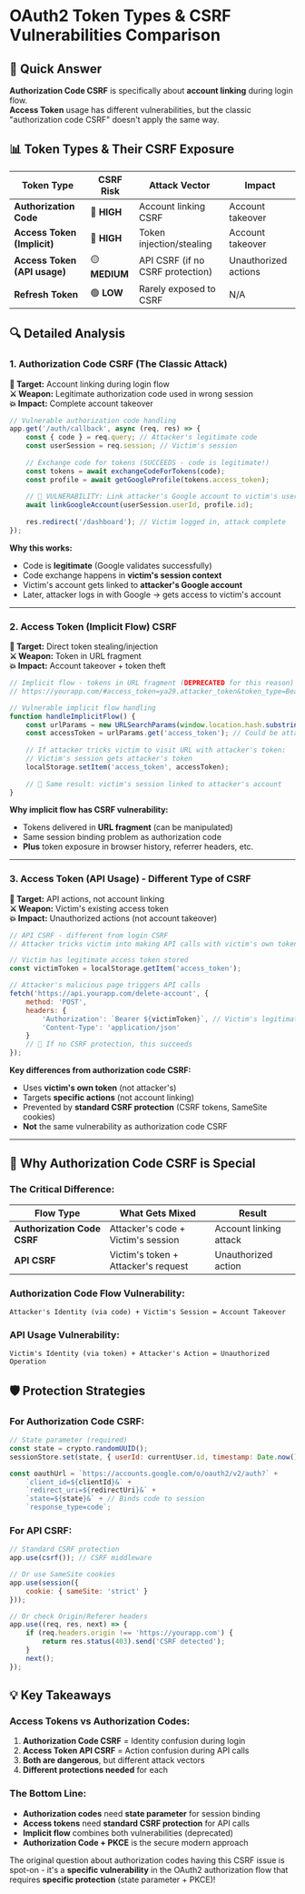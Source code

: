 # OAuth2 Token Types & CSRF Vulnerabilities Comparison

## 🎯 **Quick Answer**

**Authorization Code CSRF** is specifically about **account linking** during login flow.  
**Access Token** usage has different vulnerabilities, but the classic "authorization code CSRF" doesn't apply the same way.

## 📊 **Token Types & Their CSRF Exposure**

| Token Type | CSRF Risk | Attack Vector | Impact |
|------------|-----------|---------------|---------|
| **Authorization Code** | 🔴 **HIGH** | Account linking CSRF | Account takeover |
| **Access Token (Implicit)** | 🔴 **HIGH** | Token injection/stealing | Account takeover |
| **Access Token (API usage)** | 🟡 **MEDIUM** | API CSRF (if no CSRF protection) | Unauthorized actions |
| **Refresh Token** | 🟢 **LOW** | Rarely exposed to CSRF | N/A |

## 🔍 **Detailed Analysis**

### **1. Authorization Code CSRF (The Classic Attack)**

**🎯 Target:** Account linking during login flow  
**⚔️ Weapon:** Legitimate authorization code used in wrong session  
**💥 Impact:** Complete account takeover

```javascript
// Vulnerable authorization code handling
app.get('/auth/callback', async (req, res) => {
    const { code } = req.query; // Attacker's legitimate code
    const userSession = req.session; // Victim's session
    
    // Exchange code for tokens (SUCCEEDS - code is legitimate!)
    const tokens = await exchangeCodeForTokens(code);
    const profile = await getGoogleProfile(tokens.access_token);
    
    // 🚨 VULNERABILITY: Link attacker's Google account to victim's user account
    await linkGoogleAccount(userSession.userId, profile.id);
    
    res.redirect('/dashboard'); // Victim logged in, attack complete
});
```

**Why this works:**
- Code is **legitimate** (Google validates successfully)
- Code exchange happens in **victim's session context** 
- Victim's account gets linked to **attacker's Google account**
- Later, attacker logs in with Google → gets access to victim's account

---

### **2. Access Token (Implicit Flow) CSRF**

**🎯 Target:** Direct token stealing/injection  
**⚔️ Weapon:** Token in URL fragment  
**💥 Impact:** Account takeover + token theft

```javascript
// Implicit flow - tokens in URL fragment (DEPRECATED for this reason)
// https://yourapp.com/#access_token=ya29.attacker_token&token_type=Bearer

// Vulnerable implicit flow handling
function handleImplicitFlow() {
    const urlParams = new URLSearchParams(window.location.hash.substring(1));
    const accessToken = urlParams.get('access_token'); // Could be attacker's token!
    
    // If attacker tricks victim to visit URL with attacker's token:
    // Victim's session gets attacker's token
    localStorage.setItem('access_token', accessToken);
    
    // 🚨 Same result: victim's session linked to attacker's account
}
```

**Why implicit flow has CSRF vulnerability:**
- Tokens delivered in **URL fragment** (can be manipulated)
- Same session binding problem as authorization code
- **Plus** token exposure in browser history, referrer headers, etc.

---

### **3. Access Token (API Usage) - Different Type of CSRF**

**🎯 Target:** API actions, not account linking  
**⚔️ Weapon:** Victim's existing access token  
**💥 Impact:** Unauthorized actions (not account takeover)

```javascript
// API CSRF - different from login CSRF
// Attacker tricks victim into making API calls with victim's own tokens

// Victim has legitimate access token stored
const victimToken = localStorage.getItem('access_token');

// Attacker's malicious page triggers API calls
fetch('https://api.yourapp.com/delete-account', {
    method: 'POST',
    headers: {
        'Authorization': `Bearer ${victimToken}`, // Victim's legitimate token
        'Content-Type': 'application/json'
    }
    // 🚨 If no CSRF protection, this succeeds
});
```

**Key differences from authorization code CSRF:**
- Uses **victim's own token** (not attacker's)
- Targets **specific actions** (not account linking)
- Prevented by **standard CSRF protection** (CSRF tokens, SameSite cookies)
- **Not** the same vulnerability as authorization code CSRF

---

## 🔑 **Why Authorization Code CSRF is Special**

### **The Critical Difference:**

| Flow Type | What Gets Mixed | Result |
|-----------|----------------|---------|
| **Authorization Code CSRF** | Attacker's code + Victim's session | Account linking attack |
| **API CSRF** | Victim's token + Attacker's request | Unauthorized action |

### **Authorization Code Flow Vulnerability:**
```
Attacker's Identity (via code) + Victim's Session = Account Takeover
```

### **API Usage Vulnerability:**
```
Victim's Identity (via token) + Attacker's Action = Unauthorized Operation
```

## 🛡️ **Protection Strategies**

### **For Authorization Code CSRF:**
```javascript
// State parameter (required)
const state = crypto.randomUUID();
sessionStore.set(state, { userId: currentUser.id, timestamp: Date.now() });

const oauthUrl = `https://accounts.google.com/o/oauth2/v2/auth?` +
    `client_id=${clientId}&` +
    `redirect_uri=${redirectUri}&` +
    `state=${state}&` + // Binds code to session
    `response_type=code`;
```

### **For API CSRF:**
```javascript
// Standard CSRF protection
app.use(csrf()); // CSRF middleware

// Or use SameSite cookies
app.use(session({
    cookie: { sameSite: 'strict' }
}));

// Or check Origin/Referer headers
app.use((req, res, next) => {
    if (req.headers.origin !== 'https://yourapp.com') {
        return res.status(403).send('CSRF detected');
    }
    next();
});
```

## 💡 **Key Takeaways**

### **Access Tokens vs Authorization Codes:**

1. **Authorization Code CSRF** = Identity confusion during login
2. **Access Token API CSRF** = Action confusion during API calls
3. **Both are dangerous**, but different attack vectors
4. **Different protections needed** for each

### **The Bottom Line:**
- **Authorization codes** need **state parameter** for session binding
- **Access tokens** need **standard CSRF protection** for API calls
- **Implicit flow** combines both vulnerabilities (deprecated)
- **Authorization Code + PKCE** is the secure modern approach

The original question about authorization codes having this CSRF issue is spot-on - it's a **specific vulnerability** in the OAuth2 authorization flow that requires **specific protection** (state parameter + PKCE)! 